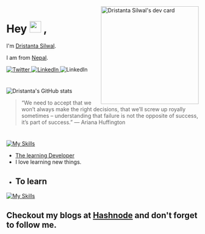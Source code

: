   <a href="https://app.daily.dev/Dristanta" target="_blank">
    <img
      alt="Dristanta Silwal's dev card"
      width="256"
      align="right"
      src="https://api.daily.dev/devcards/5e5335e7feec40689a3920acf998971d.png?r=7ec"
    />
  </a>


# Hey  <img alt="wave" src="https://github.com/TheDudeThatCode/TheDudeThatCode/raw/master/Assets/Hi.gif" width="30"/> ,


I'm [Dristanta Silwal](https://dristantasilwal.com.np).

I am from [Nepal](https://en.wikipedia.org/wiki/Nepal).
<div align="left">
  <a href="https://twitter.com/DristantaSilwal">
    <img
      src="https://img.shields.io/twitter/follow/Dristanta?label=Twitter&logo=twitter&style=flat-square&color=00acee&logoColor=ffffff"
      alt="Twitter"
    />
  </a>
  <a href="https://www.linkedin.com/in/dristantasilwal/">
    <img
      src="https://img.shields.io/static/v1?logo=linkedin&style=flat-square&color=0072b1&label=LinkedIn&message=1107"
      alt="LinkedIn"
    />
  </a>
    <a>
    <img
      src="https://komarev.com/ghpvc/?username=dristanta-silwal"
      alt="LinkedIn"
    />
  </a>
</div>

#

![Dristanta's GitHub stats](https://github-readme-stats.vercel.app/api?username=dristanta-silwal&show_icons=true&theme=radical&border_color=d8387c)

> “We need to accept that we won’t always make the right decisions, that we’ll screw up royally sometimes – understanding that failure is not the opposite of success, it’s part of success.” — Ariana Huffington

#

[![My Skills](https://skillicons.dev/icons?i=html,css,js,bash,blender,bootstrap,c,cloudflare,codepen,discord,figma,git,github,idea,linkedin,linux,md,mysql,netlify,nodejs,ps,powershell,py,react,regex,stackoverflow,vscode,wordpress&perline=14)](https://skillicons.dev)

- [The learning Developer](https://dristantasilwal.com.np)
- I love learning new things.
- ## To learn
[![My Skills](https://skillicons.dev/icons?i=aws,flutter,angular,autocad,azure,dart,bots,docker,flutter,pytorch,qt,r,rails,swift&perline=14)](https://skillicons.dev)

## Checkout my blogs at [Hashnode](https://dristantasilwal.hashnode.dev/) and don't forget to follow me.
